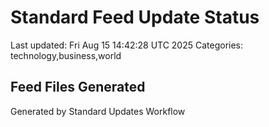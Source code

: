 # Standard Feed Update Status
Last updated: Fri Aug 15 14:42:28 UTC 2025
Categories: technology,business,world

## Feed Files Generated

Generated by Standard Updates Workflow
